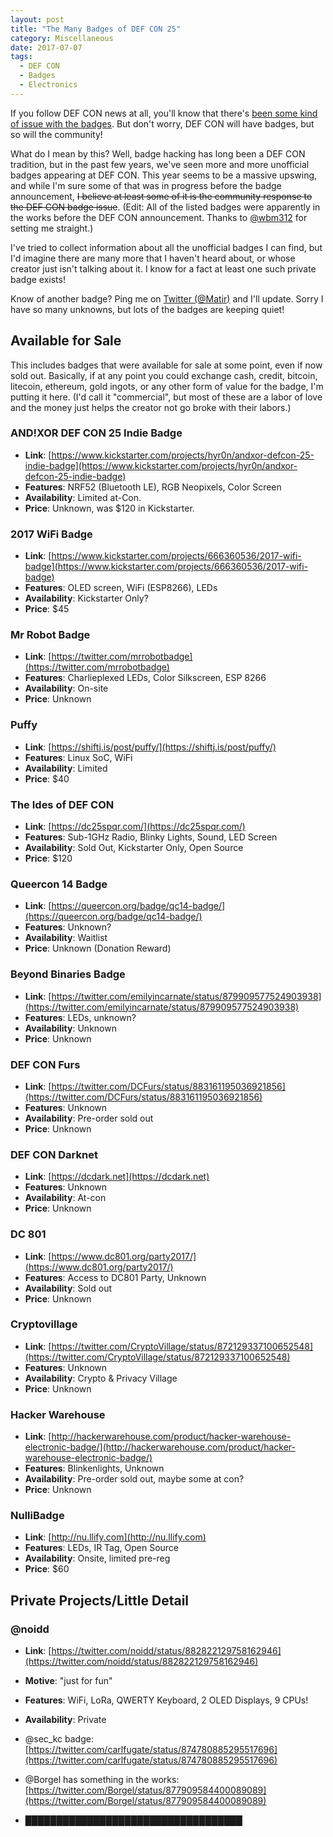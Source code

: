 ```yaml
---
layout: post
title: "The Many Badges of DEF CON 25"
category: Miscellaneous
date: 2017-07-07
tags:
  - DEF CON
  - Badges
  - Electronics
---
```


If you follow DEF CON news at all, you'll know that there's
[been some kind of issue with the
badges](https://www.defcon.org/html/defcon-25/dc-25-news.html#dc25badgeannounce).
But don't worry, DEF CON will have badges, but so will the community!

What do I mean by this?  Well, badge hacking has long been a DEF CON tradition,
but in the past few years, we've seen more and more unofficial badges appearing
at DEF CON.  This year seems to be a massive upswing, and while I'm sure some of
that was in progress before the badge announcement, <strike>I believe at least some of
it is the community response to the DEF CON badge issue</strike>.  (Edit:
All of the listed badges were apparently in the works before the DEF CON
announcement.  Thanks to [@wbm312](https://twitter.com/wbm312) for setting me
straight.)

I've tried to collect information about all the unofficial badges I can find,
but I'd imagine there are many more that I haven't heard about, or whose creator
just isn't talking about it.  I know for a fact at least one such private badge
exists!

Know of another badge?  Ping me on [Twitter (@Matir)](https://twitter.com/matir)
and I'll update.  Sorry I have so many unknowns, but lots of the badges are
keeping quiet!

## Available for Sale ##

This includes badges that were available for sale at some point, even if now
sold out.  Basically, if at any point you could exchange cash, credit, bitcoin,
litecoin, ethereum, gold ingots, or any other form of value for the badge, I'm
putting it here.  (I'd call it "commercial", but most of these are a labor of
love and the money just helps the creator not go broke with their labors.)

### AND!XOR DEF CON 25 Indie Badge ###

* **Link**: [https://www.kickstarter.com/projects/hyr0n/andxor-defcon-25-indie-badge](https://www.kickstarter.com/projects/hyr0n/andxor-defcon-25-indie-badge)
* **Features**: NRF52 (Bluetooth LE), RGB Neopixels, Color Screen
* **Availability**: Limited at-Con.
* **Price**: Unknown, was $120 in Kickstarter.

### 2017 WiFi Badge ###

* **Link**: [https://www.kickstarter.com/projects/666360536/2017-wifi-badge](https://www.kickstarter.com/projects/666360536/2017-wifi-badge)
* **Features**: OLED screen, WiFi (ESP8266), LEDs
* **Availability**: Kickstarter Only?
* **Price**: $45

### Mr Robot Badge ###

* **Link**: [https://twitter.com/mrrobotbadge](https://twitter.com/mrrobotbadge)
* **Features**: Charlieplexed LEDs, Color Silkscreen, ESP 8266
* **Availability**: On-site
* **Price**: Unknown

### Puffy ###

* **Link**: [https://shiftj.is/post/puffy/](https://shiftj.is/post/puffy/)
* **Features**: Linux SoC, WiFi
* **Availability**: Limited
* **Price**: $40

### The Ides of DEF CON ###

* **Link**: [https://dc25spqr.com/](https://dc25spqr.com/)
* **Features**: Sub-1GHz Radio, Blinky Lights, Sound, LED Screen
* **Availability**: Sold Out, Kickstarter Only, Open Source
* **Price**: $120

### Queercon 14 Badge ###

* **Link**: [https://queercon.org/badge/qc14-badge/](https://queercon.org/badge/qc14-badge/)
* **Features**: Unknown?
* **Availability**: Waitlist
* **Price**: Unknown (Donation Reward)

### Beyond Binaries Badge ###

* **Link**: [https://twitter.com/emilyincarnate/status/879909577524903938](https://twitter.com/emilyincarnate/status/879909577524903938)
* **Features**: LEDs, unknown?
* **Availability**: Unknown
* **Price**: Unknown

### DEF CON Furs ###

* **Link**: [https://twitter.com/DCFurs/status/883161195036921856](https://twitter.com/DCFurs/status/883161195036921856)
* **Features**: Unknown
* **Availability**: Pre-order sold out
* **Price**: Unknown

### DEF CON Darknet ###

* **Link**: [https://dcdark.net](https://dcdark.net)
* **Features**: Unknown
* **Availability**: At-con
* **Price**: Unknown

### DC 801 ###

* **Link**: [https://www.dc801.org/party2017/](https://www.dc801.org/party2017/)
* **Features**: Access to DC801 Party, Unknown
* **Availability**: Sold out
* **Price**: Unknown

### Cryptovillage ###

* **Link**: [https://twitter.com/CryptoVillage/status/872129337100652548](https://twitter.com/CryptoVillage/status/872129337100652548)
* **Features**: Unknown
* **Availability**: Crypto & Privacy Village
* **Price**: Unknown

### Hacker Warehouse ###

* **Link**: [http://hackerwarehouse.com/product/hacker-warehouse-electronic-badge/](http://hackerwarehouse.com/product/hacker-warehouse-electronic-badge/)
* **Features**: Blinkenlights, Unknown
* **Availability**: Pre-order sold out, maybe some at con?
* **Price**: Unknown

### NulliBadge ###

* **Link**: [http://nu.llify.com](http://nu.llify.com)
* **Features**: LEDs, IR Tag, Open Source
* **Availability**: Onsite, limited pre-reg
* **Price**: $60

## Private Projects/Little Detail ##

### @noidd ###
* **Link**: [https://twitter.com/noidd/status/882822129758162946](https://twitter.com/noidd/status/882822129758162946)
* **Motive**: "just for fun"
* **Features**: WiFi, LoRa, QWERTY Keyboard, 2 OLED Displays, 9 CPUs!
* **Availability**: Private

* @sec_kc badge: [https://twitter.com/carlfugate/status/874780885295517696](https://twitter.com/carlfugate/status/874780885295517696)
* @Borgel has something in the works: [https://twitter.com/Borgel/status/877909584400089089](https://twitter.com/Borgel/status/877909584400089089)
* &#9608;&#9608;&#9608;&#9608;&#9608;&#9608;&#9608;&#9608;&#9608;&#9608;&#9608;&#9608;&#9608;&#9608;&#9608;&#9608;&#9608;&#9608;&#9608;&#9608;&#9608;&#9608;&#9608;&#9608;&#9608;&#9608;&#9608;&#9608;&#9608;&#9608;&#9608;&#9608;&#9608;&#9608;&#9608;
